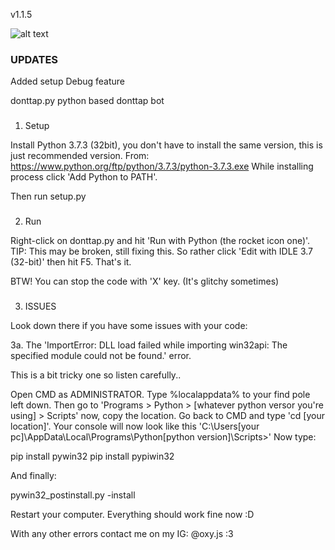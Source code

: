v1.1.5

![alt text](https://repository-images.githubusercontent.com/336777729/d19c9e80-694e-11eb-8a78-6164d16f6dbf "R")

### UPDATES
Added setup Debug feature



donttap.py
python based donttap bot

###

1. Setup

Install Python 3.7.3 (32bit), you don't have to install the same version, this is just recommended version.
From: https://www.python.org/ftp/python/3.7.3/python-3.7.3.exe
While installing process click 'Add Python to PATH'.

Then run setup.py

###

2. Run

Right-click on donttap.py and hit 'Run with Python (the rocket icon one)'.
TIP: This may be broken, still fixing this. So rather click 'Edit with IDLE 3.7 (32-bit)' then hit F5.
That's it.

BTW! You can stop the code with 'X' key. (It's glitchy sometimes)

###

3. ISSUES

Look down there if you have some issues with your code:


3a. The 'ImportError: DLL load failed while importing win32api: The specified module could not be found.' error.

This is a bit tricky one so listen carefully..

Open CMD as ADMINISTRATOR.
Type %localappdata% to your find pole left down.
Then go to 'Programs > Python > [whatever python versor you're using] > Scripts' now, copy the location.
Go back to CMD and type 'cd [your location]'.
Your console will now look like this 'C:\Users\[your pc]\AppData\Local\Programs\Python\[python version]\Scripts>'
Now type:

pip install pywin32
pip install pypiwin32

And finally:

pywin32_postinstall.py -install

Restart your computer.
Everything should work fine now :D



With any other errors contact me on my IG: @oxy.js :3
